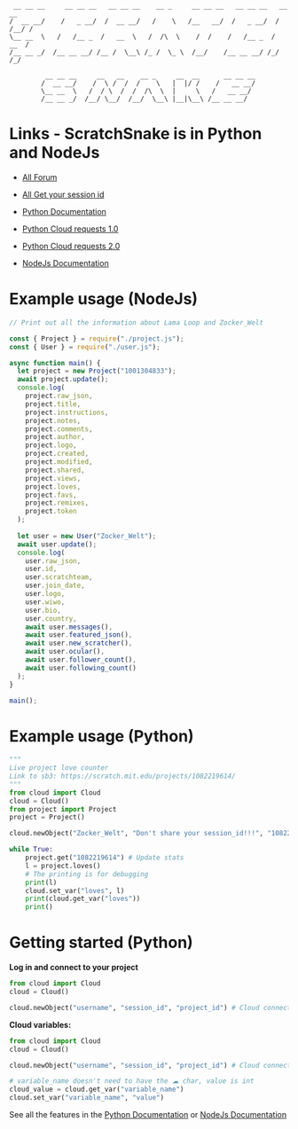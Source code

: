 ```
 __ __ __     __ __ __   __ __ __    __ _     __ __ __   __ __ __   __   __
/  __ __/    /   _ __/  /  __ __/   /    \   /__   __/  /   _ __/  / /__/ /     
\__ __  \   /   /__ _  /   __  \   /  /\  \    /  /    /   /__ _  /  __  /    
/__ __ _/  /__ __ __/ /__ /  \__\ /_ /  \_ \  /__/    /__ __ __/ /_/  /_/

         __ __ __     __   __    __ _     __  __      __ __ __
        /  __ __/    /  \ /  /  /    \   |  |/ /    /   __ __/
        \__ __  \   /  / \  /  /  /\  \  |     \   /   __ __/
        /__ __ _/  /__/ \__/  /__/  \__\ |__|\__\ /__ __ __/
```

# Links - ScratchSnake is in Python and NodeJs
- [All Forum](https://scratch.mit.edu/discuss/topic/786441/?page=1#post-8204810)
- [All Get your session id](https://github.com/Zocker-Welt/ScratchSnake/wiki/Get-your-session-id)

- [Python Documentation](https://github.com/Zocker-Welt/ScratchSnake/wiki/Python-Documentation)
- [Python Cloud requests 1.0](https://github.com/Zocker-Welt/ScratchSnake/wiki/Python-Cloud-Requests-1.0)
- [Python Cloud requests 2.0](https://github.com/Zocker-Welt/ScratchSnake/wiki/Python-Cloud-Requests-2.0)

- [NodeJs Documentation](https://github.com/Zocker-Welt/ScratchSnake/wiki/NodeJs-Documentation)

# Example usage (NodeJs)
```js
// Print out all the information about Lama Loop and Zocker_Welt

const { Project } = require("./project.js");
const { User } = require("./user.js");

async function main() {
  let project = new Project("1001304833");
  await project.update();
  console.log(
    project.raw_json,
    project.title,
    project.instructions,
    project.notes,
    project.comments,
    project.author,
    project.logo,
    project.created,
    project.modified,
    project.shared,
    project.views,
    project.loves,
    project.favs,
    project.remixes,
    project.token
  );
  
  let user = new User("Zocker_Welt");
  await user.update();
  console.log(
    user.raw_json,
    user.id,
    user.scratchteam,
    user.join_date,
    user.logo,
    user.wiwo,
    user.bio,
    user.country,
    await user.messages(),
    await user.featured_json(),
    await user.new_scratcher(),
    await user.ocular(),
    await user.follower_count(),
    await user.following_count()
  );
}

main();
```

# Example usage (Python)
```python
"""
Live project love counter
Link to sb3: https://scratch.mit.edu/projects/1082219614/
"""
from cloud import Cloud
cloud = Cloud()
from project import Project
project = Project()

cloud.newObject("Zocker_Welt", "Don't share your session_id!!!", "1082219614") # Cloud connection

while True:
    project.get("1082219614") # Update stats
    l = project.loves()
    # The printing is for debugging
    print(l)
    cloud.set_var("loves", l)
    print(cloud.get_var("loves"))
    print()
```

# Getting started (Python)
**Log in and connect to your project**
```python
from cloud import Cloud
cloud = Cloud()

cloud.newObject("username", "session_id", "project_id") # Cloud connection
```
**Cloud variables:**
```python
from cloud import Cloud
cloud = Cloud()

cloud.newObject("username", "session_id", "project_id") # Cloud connection

# variable_name doesn't need to have the ☁ char, value is int
cloud_value = cloud.get_var("variable_name")
cloud.set_var("variable_name", "value")
```
See all the features in the [Python Documentation](https://github.com/Zocker-Welt/ScratchSnake/wiki/Python-Documentation) or [NodeJs Documentation](https://github.com/Zocker-Welt/ScratchSnake/wiki/NodeJs-Documentation)
